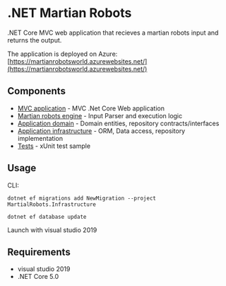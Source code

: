 # .NET Martian Robots

.NET Core MVC web application that recieves a martian robots input and returns the output.

The application is deployed on Azure: [https://martianrobotsworld.azurewebsites.net/](https://martianrobotsworld.azurewebsites.net/)

## Components
- [MVC application](https://github.com/hipsdog/MartialRobots/tree/master/MartialRobots) - MVC .Net Core Web application
- [Martian robots engine](https://github.com/hipsdog/MartialRobots/tree/master/MartialRobots.Engine) - Input Parser and execution logic
- [Application domain](https://github.com/hipsdog/MartialRobots/tree/master/MartialRobots.Domain) - Domain entities, repository contracts/interfaces
- [Application infrastructure](https://github.com/hipsdog/MartialRobots/tree/master/MartialRobots.Infrastructure) - ORM, Data access, repository implementation
- [Tests](https://github.com/hipsdog/MartialRobots/tree/master/MartialRobots.Test) - xUnit test sample

## Usage
CLI:
```
dotnet ef migrations add NewMigration --project MartialRobots.Infrastructure

dotnet ef database update
```
Launch with visual studio 2019

## Requirements
- visual studio 2019
- .NET Core 5.0
